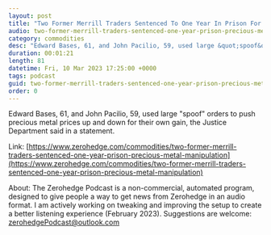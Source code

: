 ```yaml
---
layout: post
title: "Two Former Merrill Traders Sentenced To One Year In Prison For Precious Metal Manipulation"
audio: two-former-merrill-traders-sentenced-one-year-prison-precious-metal-manipulation-0
category: commodities
desc: "Edward Bases, 61, and John Pacilio, 59, used large &quot;spoof&quot; orders to push precious metal prices up and down for their own gain, the Justice Department said in a statement."
duration: 00:01:21
length: 81
datetime: Fri, 10 Mar 2023 17:25:00 +0000
tags: podcast
guid: two-former-merrill-traders-sentenced-one-year-prison-precious-metal-manipulation-0
order: 0
---
```

Edward Bases, 61, and John Pacilio, 59, used large &quot;spoof&quot; orders to push precious metal prices up and down for their own gain, the Justice Department said in a statement.

Link: [https://www.zerohedge.com/commodities/two-former-merrill-traders-sentenced-one-year-prison-precious-metal-manipulation](https://www.zerohedge.com/commodities/two-former-merrill-traders-sentenced-one-year-prison-precious-metal-manipulation)

About: The Zerohedge Podcast is a non-commercial, automated program, designed to give people a way to get news from Zerohedge in an audio format.  I am actively working on tweaking and improving the setup to create a better listening experience (February 2023).  Suggestions are welcome: [zerohedgePodcast@outlook.com](mailto:zerohedgePodcast@outlook.com)